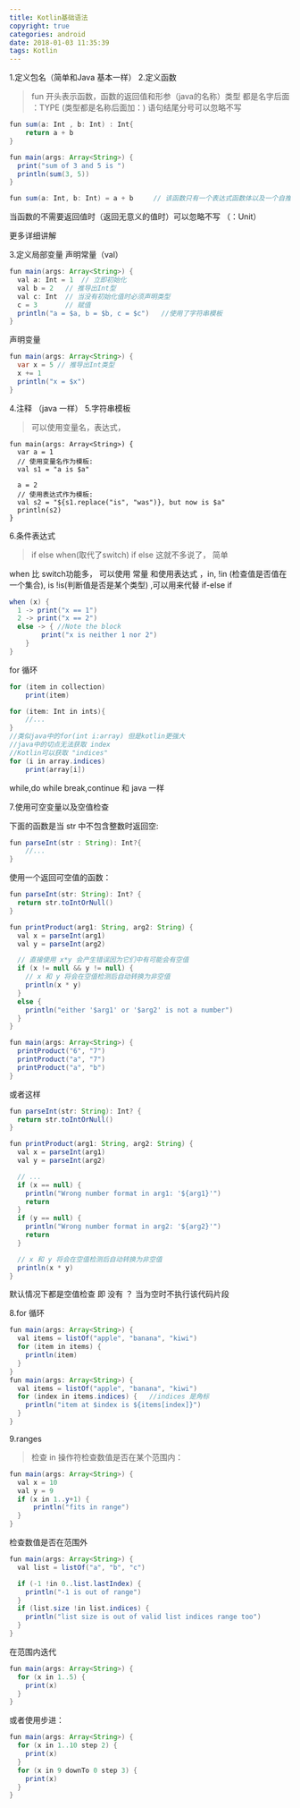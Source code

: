 ```yaml
---
title: Kotlin基础语法
copyright: true
categories: android
date: 2018-01-03 11:35:39
tags: Kotlin
---
```


1.定义包名（简单和Java 基本一样）
2.定义函数
> fun 开头表示函数，函数的返回值和形参（java的名称）类型 都是名字后面 ：TYPE (类型都是名称后面加：) 语句结尾分号可以忽略不写
```java
fun sum(a: Int , b: Int) : Int{
	return a + b
}

fun main(args: Array<String>) {
  print("sum of 3 and 5 is ")
  println(sum(3, 5))
}

fun sum(a: Int, b: Int) = a + b     // 该函数只有一个表达式函数体以及一个自推导型的返回值：
```
当函数的不需要返回值时（返回无意义的值时）可以忽略不写  （：Unit）

更多详细讲解

3.定义局部变量
声明常量（val）
```java
fun main(args: Array<String>) {
  val a: Int = 1  // 立即初始化
  val b = 2   // 推导出Int型
  val c: Int  // 当没有初始化值时必须声明类型
  c = 3       // 赋值
  println("a = $a, b = $b, c = $c")   //使用了字符串模板
}
```
声明变量
```java
fun main(args: Array<String>) {
  var x = 5 // 推导出Int类型
  x += 1
  println("x = $x")
}
```
4.注释 （java 一样）
5.字符串模板
> 可以使用变量名，表达式，
```
fun main(args: Array<String>) {
  var a = 1
  // 使用变量名作为模板:
  val s1 = "a is $a"

  a = 2
  // 使用表达式作为模板:
  val s2 = "${s1.replace("is", "was")}, but now is $a"
  println(s2)
}
```
6.条件表达式
> if  else   when(取代了switch)
if else 这就不多说了， 简单

when 比 switch功能多，  可以使用 常量 和使用表达式 ，in, !in (检查值是否值在一个集合), is !is(判断值是否是某个类型) ,可以用来代替 if-else if 
```java
when (x) {
  1 -> print("x == 1")
  2 -> print("x == 2")
  else -> { //Note the block
		print("x is neither 1 nor 2")
	}
}
```
for 循环
```java
for (item in collection)
	print(item)

for (item: Int in ints){
	//...
}
//类似java中的for(int i:array) 但是kotlin更强大    
//java中的切点无法获取 index
//Kotlin可以获取 "indices"
for (i in array.indices)
	print(array[i])
```
while,do while break,continue  和 java 一样

7.使用可空变量以及空值检查

下面的函数是当 str 中不包含整数时返回空:

```java
fun parseInt(str : String): Int?{
	//...
}
```
使用一个返回可空值的函数：

```java
fun parseInt(str: String): Int? {
  return str.toIntOrNull()
}

fun printProduct(arg1: String, arg2: String) {
  val x = parseInt(arg1)
  val y = parseInt(arg2)

  // 直接使用 x*y 会产生错误因为它们中有可能会有空值
  if (x != null && y != null) {
    // x 和 y 将会在空值检测后自动转换为非空值
    println(x * y)
  }
  else {
    println("either '$arg1' or '$arg2' is not a number")
  }    
}

fun main(args: Array<String>) {
  printProduct("6", "7")
  printProduct("a", "7")
  printProduct("a", "b")
}
```
或者这样
```java
fun parseInt(str: String): Int? {
  return str.toIntOrNull()
}

fun printProduct(arg1: String, arg2: String) {
  val x = parseInt(arg1)
  val y = parseInt(arg2)

  // ...
  if (x == null) {
    println("Wrong number format in arg1: '${arg1}'")
    return
  }
  if (y == null) {
    println("Wrong number format in arg2: '${arg2}'")
    return
  }

  // x 和 y 将会在空值检测后自动转换为非空值
  println(x * y)
}
```
默认情况下都是空值检查 即 没有 ？ 当为空时不执行该代码片段

8.for 循环
```java
fun main(args: Array<String>) {
  val items = listOf("apple", "banana", "kiwi")
  for (item in items) {
    println(item)
  }
}
fun main(args: Array<String>) {
  val items = listOf("apple", "banana", "kiwi")
  for (index in items.indices) {   //indices 是角标
    println("item at $index is ${items[index]}")
  }
}
```
9.ranges
>检查 in 操作符检查数值是否在某个范围内：
```java
fun main(args: Array<String>) {
  val x = 10
  val y = 9
  if (x in 1..y+1) {
      println("fits in range")
  }
}
```
检查数值是否在范围外
```java
fun main(args: Array<String>) {
  val list = listOf("a", "b", "c")

  if (-1 !in 0..list.lastIndex) {
    println("-1 is out of range")
  }
  if (list.size !in list.indices) {
    println("list size is out of valid list indices range too")
  }
}
```
在范围内迭代
```java
fun main(args: Array<String>) {
  for (x in 1..5) {
    print(x)
  }
}
```
或者使用步进：
```java
fun main(args: Array<String>) {
  for (x in 1..10 step 2) {
    print(x)
  }
  for (x in 9 downTo 0 step 3) {
    print(x)
  }
}
```
